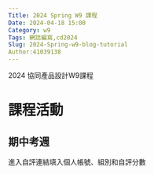 ```yaml
---
Title: 2024 Spring W9 課程
Date: 2024-04-18 15:00
Category: w9
Tags: 網誌編寫,cd2024
Slug: 2024-Spring-w9-blog-tutorial
Author:41039138
---
```


2024 協同產品設計W9課程

<!-- PELICAN_END_SUMMARY -->

# 課程活動

## 期中考週

  進入自評連結填入個人帳號、組別和自評分數
  